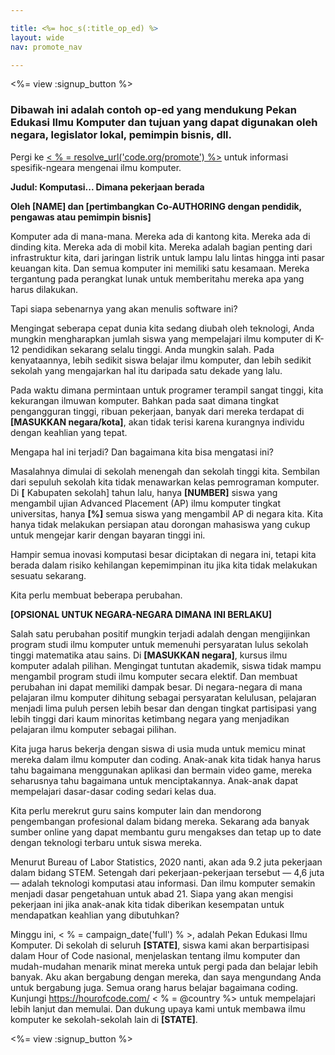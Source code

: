 ```yaml
---

title: <%= hoc_s(:title_op_ed) %>
layout: wide
nav: promote_nav

---
```


<%= view :signup_button %>

### Dibawah ini adalah contoh op-ed yang mendukung Pekan Edukasi Ilmu Komputer dan tujuan yang dapat digunakan oleh negara, legislator lokal, pemimpin bisnis, dll.

  


Pergi ke [< % = resolve_url('code.org/promote') %>](<%= resolve_url('https://code.org/promote') %>) untuk informasi spesifik-ngeara mengenai ilmu komputer.

**Judul: Komputasi... Dimana pekerjaan berada**

**Oleh [NAME] dan [pertimbangkan Co-AUTHORING dengan pendidik, pengawas atau pemimpin bisnis]**

Komputer ada di mana-mana. Mereka ada di kantong kita. Mereka ada di dinding kita. Mereka ada di mobil kita. Mereka adalah bagian penting dari infrastruktur kita, dari jaringan listrik untuk lampu lalu lintas hingga inti pasar keuangan kita. Dan semua komputer ini memiliki satu kesamaan. Mereka tergantung pada perangkat lunak untuk memberitahu mereka apa yang harus dilakukan.

Tapi siapa sebenarnya yang akan menulis software ini?

Mengingat seberapa cepat dunia kita sedang diubah oleh teknologi, Anda mungkin mengharapkan jumlah siswa yang mempelajari ilmu komputer di K-12 pendidikan sekarang selalu tinggi. Anda mungkin salah. Pada kenyataannya, lebih sedikit siswa belajar ilmu komputer, dan lebih sedikit sekolah yang mengajarkan hal itu daripada satu dekade yang lalu.

Pada waktu dimana permintaan untuk programer terampil sangat tinggi, kita kekurangan ilmuwan komputer. Bahkan pada saat dimana tingkat pengangguran tinggi, ribuan pekerjaan, banyak dari mereka terdapat di **[MASUKKAN negara/kota]**, akan tidak terisi karena kurangnya individu dengan keahlian yang tepat.

Mengapa hal ini terjadi? Dan bagaimana kita bisa mengatasi ini?

Masalahnya dimulai di sekolah menengah dan sekolah tinggi kita. Sembilan dari sepuluh sekolah kita tidak menawarkan kelas pemrograman komputer. Di **[** Kabupaten sekolah] tahun lalu, hanya **[NUMBER]** siswa yang mengambil ujian Advanced Placement (AP) ilmu komputer tingkat universitas, hanya **[%]** semua siswa yang mengambil AP di negara kita. Kita hanya tidak melakukan persiapan atau dorongan mahasiswa yang cukup untuk mengejar karir dengan bayaran tinggi ini.

Hampir semua inovasi komputasi besar diciptakan di negara ini, tetapi kita berada dalam risiko kehilangan kepemimpinan itu jika kita tidak melakukan sesuatu sekarang.

Kita perlu membuat beberapa perubahan.

**[OPSIONAL UNTUK NEGARA-NEGARA DIMANA INI BERLAKU]**

Salah satu perubahan positif mungkin terjadi adalah dengan mengijinkan program studi ilmu komputer untuk memenuhi persyaratan lulus sekolah tinggi matematika atau sains. Di **[MASUKKAN negara]**, kursus ilmu komputer adalah pilihan. Mengingat tuntutan akademik, siswa tidak mampu mengambil program studi ilmu komputer secara elektif. Dan membuat perubahan ini dapat memiliki dampak besar. Di negara-negara di mana pelajaran ilmu komputer dihitung sebagai persyaratan kelulusan, pelajaran menjadi lima puluh persen lebih besar dan dengan tingkat partisipasi yang lebih tinggi dari kaum minoritas ketimbang negara yang menjadikan pelajaran ilmu komputer sebagai pilihan.

Kita juga harus bekerja dengan siswa di usia muda untuk memicu minat mereka dalam ilmu komputer dan coding. Anak-anak kita tidak hanya harus tahu bagaimana menggunakan aplikasi dan bermain video game, mereka seharusnya tahu bagaimana untuk menciptakannya. Anak-anak dapat mempelajari dasar-dasar coding sedari kelas dua.

Kita perlu merekrut guru sains komputer lain dan mendorong pengembangan profesional dalam bidang mereka. Sekarang ada banyak sumber online yang dapat membantu guru mengakses dan tetap up to date dengan teknologi terbaru untuk siswa mereka.

Menurut Bureau of Labor Statistics, 2020 nanti, akan ada 9.2 juta pekerjaan dalam bidang STEM. Setengah dari pekerjaan-pekerjaan tersebut — 4,6 juta — adalah teknologi komputasi atau informasi. Dan ilmu komputer semakin menjadi dasar pengetahuan untuk abad 21. Siapa yang akan mengisi pekerjaan ini jika anak-anak kita tidak diberikan kesempatan untuk mendapatkan keahlian yang dibutuhkan?

Minggu ini, < % = campaign_date('full') % >, adalah Pekan Edukasi Ilmu Komputer. Di sekolah di seluruh **[STATE]**, siswa kami akan berpartisipasi dalam Hour of Code nasional, menjelaskan tentang ilmu komputer dan mudah-mudahan menarik minat mereka untuk pergi pada dan belajar lebih banyak. Aku akan bergabung dengan mereka, dan saya mengundang Anda untuk bergabung juga. Semua orang harus belajar bagaimana coding. Kunjungi https://hourofcode.com/ < % = @country %> untuk mempelajari lebih lanjut dan memulai. Dan dukung upaya kami untuk membawa ilmu komputer ke sekolah-sekolah lain di **[STATE]**.

<%= view :signup_button %>